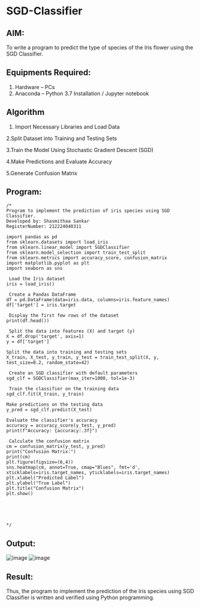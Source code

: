 # SGD-Classifier
## AIM:
To write a program to predict the type of species of the Iris flower using the SGD Classifier.

## Equipments Required:
1. Hardware – PCs
2. Anaconda – Python 3.7 Installation / Jupyter notebook

## Algorithm
1. Import Necessary Libraries and Load Data

2.Split Dataset into Training and Testing Sets

3.Train the Model Using Stochastic Gradient Descent (SGD)

4.Make Predictions and Evaluate Accuracy

5.Generate Confusion Matrix
 

## Program:
```
/*
Program to implement the prediction of iris species using SGD Classifier.
Developed by: Shasmithaa Sankar
RegisterNumber: 212224040311

import pandas as pd
from sklearn.datasets import load_iris
from sklearn.linear_model import SGDClassifier
from sklearn.model_selection import train_test_split
from sklearn.metrics import accuracy_score, confusion_matrix
import matplotlib.pyplot as plt
import seaborn as sns

 Load the Iris dataset
iris = load_iris()

 Create a Pandas DataFrame
df = pd.DataFrame(data=iris.data, columns=iris.feature_names)
df['target'] = iris.target

 Display the first few rows of the dataset
print(df.head())

 Split the data into features (X) and target (y)
X = df.drop('target', axis=1)
y = df['target']

Split the data into training and testing sets
X_train, X_test, y_train, y_test = train_test_split(X, y, test_size=0.2, random_state=42)

 Create an SGD classifier with default parameters
sgd_clf = SGDClassifier(max_iter=1000, tol=1e-3)

 Train the classifier on the training data
sgd_clf.fit(X_train, y_train)

Make predictions on the testing data
y_pred = sgd_clf.predict(X_test)

Evaluate the classifier's accuracy
accuracy = accuracy_score(y_test, y_pred)
print(f"Accuracy: {accuracy:.3f}")

 Calculate the confusion matrix
cm = confusion_matrix(y_test, y_pred)
print("Confusion Matrix:")
print(cm)
plt.figure(figsize=(6,4))
sns.heatmap(cm, annot=True, cmap="Blues", fmt='d', xticklabels=iris.target_names, yticklabels=iris.target_names)
plt.xlabel("Predicted Label")
plt.ylabel("True Label")
plt.title("Confusion Matrix")
plt.show()





*/
```

## Output:
![image](https://github.com/user-attachments/assets/2dc9e5c9-7f0c-4662-9b99-12a50ab4a506)
![image](https://github.com/user-attachments/assets/e56bd330-59ae-4a59-8d86-0c895d48be6f)







## Result:
Thus, the program to implement the prediction of the Iris species using SGD Classifier is written and verified using Python programming.
